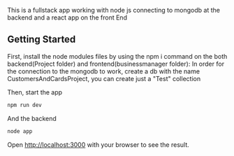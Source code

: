 This is a fullstack app working with node js connecting to mongodb at the backend and a react app on the front End

## Getting Started

First, install the node modules files by using the npm i command on the both backend(Project folder) and frontend(businessmanager folder):
In order for the connection to the mongodb to work, create a db with the name CustomersAndCardsProject, you can create just a "Test" collection




Then, start the app
```bash
npm run dev
```
And the backend
```bash
node app
```

Open [http://localhost:3000](http://localhost:3000) with your browser to see the result.



